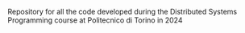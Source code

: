 Repository for all the code developed during the Distributed Systems Programming course at Politecnico di Torino in 2024

